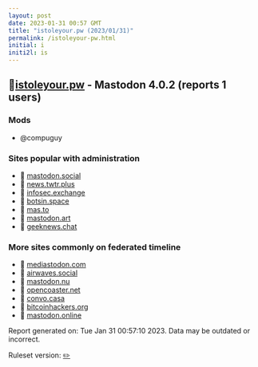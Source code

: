 ```yaml
---
layout: post
date: 2023-01-31 00:57 GMT
title: "istoleyour.pw (2023/01/31)"
permalink: /istoleyour-pw.html
initial: i
initi2l: is
---
```


## 🐘[istoleyour.pw](https://istoleyour.pw) - Mastodon 4.0.2 (reports 1 users)

### Mods
 * @compuguy

### Sites popular with administration

* 🧸 [mastodon.social](/mastodon-social.html)
* 🐘 [news.twtr.plus](/news-twtr-plus.html)
* 🐘 [infosec.exchange](/infosec-exchange.html)
* 🐘 [botsin.space](/botsin-space.html)
* 🐘 [mas.to](/mas-to.html)
* 🐘 [mastodon.art](/mastodon-art.html)
* 🐘 [geeknews.chat](/geeknews-chat.html)

### More sites commonly on federated timeline

* 🐘 [mediastodon.com](/mediastodon-com.html)
* 🐘 [airwaves.social](/airwaves-social.html)
* 🐘 [mastodon.nu](/mastodon-nu.html)
* 🐘 [opencoaster.net](/opencoaster-net.html)
* 🐘 [convo.casa](/convo-casa.html)
* 🐘 [bitcoinhackers.org](/bitcoinhackers-org.html)
* 🐘 [mastodon.online](/mastodon-online.html)

Report generated on: Tue Jan 31 00:57:10 2023. Data may be outdated or incorrect.

Ruleset version: [✏️](/version-pencil)
